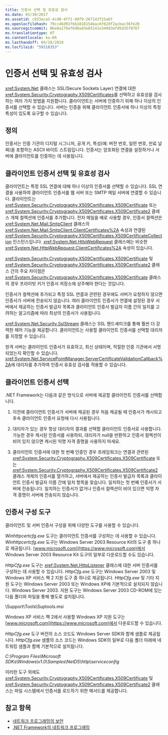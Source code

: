 ```yaml
---
title: 인증서 선택 및 유효성 검사
ms.date: 03/30/2017
ms.assetid: c933aca2-4cd0-4ff1-9df9-267143f25a6f
ms.openlocfilehash: 79cc46d91f6b1818154bac6f62df2acbac36fe20
ms.sourcegitcommit: 0be8a279af6d8a43e03141e349d3efd5d35f8767
ms.translationtype: HT
ms.contentlocale: ko-KR
ms.lasthandoff: 04/18/2019
ms.locfileid: "59318353"
---
```

# <a name="certificate-selection-and-validation"></a>인증서 선택 및 유효성 검사
<xref:System.Net> 클래스는 SSL(Secure Sockets Layer) 연결에 대한 <xref:System.Security.Cryptography.X509Certificates>를 선택하고 유효성을 검사하는 여러 가지 방법을 지원합니다. 클라이언트는 서버에 인증하기 위해 하나 이상의 인증서를 선택할 수 있습니다. 서버는 인증을 위해 클라이언트 인증서에 하나 이상의 특정 특성이 있도록 요구할 수 있습니다.  
  
## <a name="definition"></a>정의  
 인증서는 인증 기관의 디지털 시그니처, 공개 키, 특성(예: 버전 번호, 일련 번호, 만료 날짜)을 포함하는 ASCII 바이트 스트림입니다. 인증서는 암호화된 연결을 설정하거나 서버에 클라이언트를 인증하는 데 사용됩니다.  
  
## <a name="client-certificate-selection-and-validation"></a>클라이언트 인증서 선택 및 유효성 검사  
 클라이언트는 특정 SSL 연결에 대해 하나 이상의 인증서를 선택할 수 있습니다. SSL 연결을 사용하여 클라이언트 인증서를 웹 서버 또는 SMTP 메일 서버에 연결할 수 있습니다. 클라이언트는 <xref:System.Security.Cryptography.X509Certificates.X509Certificate> 또는 <xref:System.Security.Cryptography.X509Certificates.X509Certificate2> 클래스 개체 컬렉션에 인증서를 추가합니다. 전자 메일을 예로 사용할 경우, 인증서 컬렉션은 <xref:System.Net.Mail.SmtpClient> 클래스의 <xref:System.Net.Mail.SmtpClient.ClientCertificates%2A> 속성과 연결된 <xref:System.Security.Cryptography.X509Certificates.X509CertificateCollection> 인스턴스입니다. <xref:System.Net.HttpWebRequest> 클래스에는 비슷한 <xref:System.Net.HttpWebRequest.ClientCertificates%2A> 속성이 있습니다.  
  
 <xref:System.Security.Cryptography.X509Certificates.X509Certificate> 및 <xref:System.Security.Cryptography.X509Certificates.X509Certificate2> 클래스 간의 주요 차이점은 <xref:System.Security.Cryptography.X509Certificates.X509Certificate> 클래스의 경우 프라이빗 키가 인증서 저장소에 상주해야 한다는 것입니다.  
  
 인증서가 컬렉션에 추가되고 특정 SSL 연결과 관련된 경우에도 서버가 요청하지 않으면 인증서가 서버에 전송되지 않습니다. 여러 클라이언트 인증서가 연결에 설정된 경우 서버에서 제공하는 인증서 발급자 목록과 클라이언트 인증서 발급자 이름 간의 일치를 고려하는 알고리즘에 따라 최상의 인증서가 사용됩니다.  
  
 <xref:System.Net.Security.SslStream> 클래스는 SSL 핸드셰이크를 통해 훨씬 더 강력한 제어 기능을 제공합니다. 클라이언트는 사용할 클라이언트 인증서를 선택할 대리자를 지정할 수 있습니다.  
  
 원격 서버는 클라이언트 인증서가 유효하고, 최신 상태이며, 적절한 인증 기관에서 서명되었는지 확인할 수 있습니다. <xref:System.Net.ServicePointManager.ServerCertificateValidationCallback%2A>에 대리자를 추가하여 인증서 유효성 검사를 적용할 수 있습니다.  
  
## <a name="client-certificate-selection"></a>클라이언트 인증서 선택  
 .NET Framework는 다음과 같은 방식으로 서버에 제공할 클라이언트 인증서를 선택합니다.  
  
1. 이전에 클라이언트 인증서가 서버에 제공된 경우 처음 제공될 때 인증서가 캐시되고 후속 클라이언트 인증서 요청에 다시 사용됩니다.  
  
2. 대리자가 있는 경우 항상 대리자의 결과를 선택할 클라이언트 인증서로 사용합니다. 가능한 경우 캐시된 인증서를 사용하되, 대리자가 null을 반환하고 인증서 컬렉션이 비어 있지 않으면 캐시된 익명 자격 증명을 사용하지 마세요.  
  
3. 클라이언트 인증서에 대한 첫 번째 인증인 경우 프레임워크는 연결과 관련된 <xref:System.Security.Cryptography.X509Certificates.X509Certificate> 또는 <xref:System.Security.Cryptography.X509Certificates.X509Certificate2> 클래스 개체의 인증서를 열거하고, 서버에서 제공하는 인증서 발급자 목록과 클라이언트 인증서 발급자 이름 간에 일치 항목을 찾습니다. 일치하는 첫 번째 인증서가 서버에 전송됩니다. 일치하는 인증서가 없거나 인증서 컬렉션이 비어 있으면 익명 자격 증명이 서버에 전송되지 않습니다.  
  
## <a name="tools-for-certificate-configuration"></a>인증서 구성 도구  
 클라이언트 및 서버 인증서 구성을 위해 다양한 도구를 사용할 수 있습니다.  
  
 *Winhttpcertcfg.exe* 도구는 클라이언트 인증서를 구성하는 데 사용할 수 있습니다. *Winhttpcertcfg.exe* 도구는 Windows Server 2003 Resource Kit의 도구 중 하나로 제공됩니다. [www.microsoft.com](https://www.microsoft.com)에서 Windows Server 2003 Resource Kit 도구의 일부로 다운로드할 수도 있습니다.  
  
*HttpCfg.exe* 도구는 <xref:System.Net.HttpListener> 클래스에 대한 서버 인증서를 구성하는 데 사용할 수 있습니다. *HttpCfg.exe* 도구는 Windows Server 2003 및 Windows XP 서비스 팩 2 지원 도구 중 하나로 제공됩니다. *HttpCfg.exe* 및 기타 지원 도구는 Windows Server 2003 또는 Windows XP에 기본적으로 설치되지 않습니다. Windows Server 2003. 지원 도구는 Windows Server 2003 CD-ROM에 있는 다음 폴더와 파일을 통해 별도로 설치됩니다.  
  
 \Support\Tools\Suptools.msi  
  
 Windows XP 서비스 팩 2에서 사용할 Windows XP 지원 도구는 [www.microsoft.com](https://www.microsoft.com)에서 다운로드할 수 있습니다.  
  
 *HttpCfg.exe* 도구 버전의 소스 코드도 Windows Server SDK와 함께 샘플로 제공됩니다. *HttpCfg.exe* 샘플의 소스 코드는 Windows SDK의 일부로 다음 폴더 아래에 네트워킹 샘플과 함께 기본적으로 설치됩니다.  
  
 *C:\Program Files\Microsoft SDKs\Windows\v1.0\Samples\NetDS\http\serviceconfig*  
  
 이러한 도구 외에도 <xref:System.Security.Cryptography.X509Certificates.X509Certificate> 및 <xref:System.Security.Cryptography.X509Certificates.X509Certificate2> 클래스는 파일 시스템에서 인증서를 로드하기 위한 메서드를 제공합니다.  
  
## <a name="see-also"></a>참고 항목

- [네트워크 프로그래밍의 보안](../../../docs/framework/network-programming/security-in-network-programming.md)
- [.NET Framework의 네트워크 프로그래밍](../../../docs/framework/network-programming/index.md)
